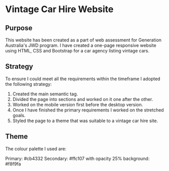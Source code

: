 # Vintage Car Hire Website


## Purpose
This website has been created as a part of web assessment for Generation Australia's JWD program.
I have created a one-page responsive website using HTML, CSS and Bootstrap for a car agency listing vintage cars. 

## Strategy
To ensure I could meet all the requirements within the timeframe I adopted the following strategy:
  1. Created the main semantic tag.
  2. Divided the page into sections and worked on it one after the other.
  3. Worked on the mobile version first before the desktop version.
  4. Once I have finished the primary requirements I worked on the stretched goals.
  5. Styled the page to a theme that was suitable to a vintage car hire site.  

## Theme
The colour palette I used are:

Primary:  #cb4332
Secondary: #ffc107 with opacity 25%
background: #f8f9fa

